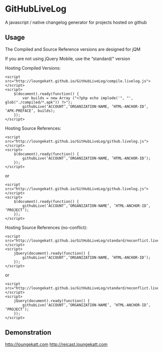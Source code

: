 GitHubLiveLog
===========
A javascript / native changelog generator for projects hosted on github

Usage
--------------------
The Compiled and Source Reference versions are designed for jQM

If you are not using jQuery Mobile, use the “standard/“ version

Hosting Compiled Versions:

```
<script src="http://loungekatt.github.io/GitHubLiveLog/compile.livelog.js"></script>
<script>
    $(document).ready(function() {
        var builds = new Array ("<?php echo implode('", "', glob("./compiled/*.apk")) ?>");
        githubLive(‘ACCOUNT’,’ORGANIZATION-NAME, ’HTML-ANCHOR-ID’, ‘APK-PREFACE’, builds);
    });
</script>
```

Hosting Source References:

```
<script src="http://loungekatt.github.io/GitHubLiveLog/github.livelog.js"></script>
<script>
    $(document).ready(function() {
        githubLive(‘ACCOUNT’,’ORGANIZATION-NAME, ’HTML-ANCHOR-ID’);
    });
</script>
```

or

```
<script src="http://loungekatt.github.io/GitHubLiveLog/github.livelog.js"></script>
<script>
    $(document).ready(function() {
        githubLive(‘ACCOUNT’,’ORGANIZATION-NAME’, ’HTML-ANCHOR-ID’, ‘PROJECT’);
    });
</script>
```

Hosting Source References (no-conflict):

```
<script src="http://loungekatt.github.io/GitHubLiveLog/standard/noconflict.livelog.js"></script>
<script>
    jQuery(document).ready(function() {
        githubLive(‘ACCOUNT’,’ORGANIZATION-NAME, ’HTML-ANCHOR-ID’);
    });
</script>
```

or

```
<script src="http://loungekatt.github.io/GitHubLiveLog/standard/noconflict.livelog.js"></script>
<script>
    jQuery(document).ready(function() {
        githubLive(‘ACCOUNT’,’ORGANIZATION-NAME’, ’HTML-ANCHOR-ID’, ‘PROJECT’);
    });
</script>
```

Demonstration
--------------------
http://loungekatt.com
http://reicast.loungekatt.com